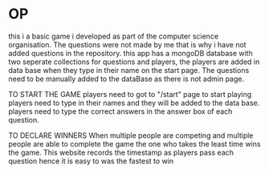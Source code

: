 # OP

this i a basic game i developed as part of the computer science organisation. The questions were not made by me that is why i have not added questions in the repository. 
this app has a mongoDB database with two seperate collections for questions and players, the players are added in data base when they type in their name on the start page. The questions need to be manually added to the dataBase as there is not admin page.




TO START THE GAME
players need to got to "/start" page to start playing 
players need to type in their names and they will be added to the data base.
players need to type the correct answers in the answer box of each question.


TO DECLARE WINNERS 
When multiple people are competing and multiple people are able to complete the game the one who takes the least time wins the game. 
This website records the timestamp as players pass each question hence it is easy to was the fastest to win


